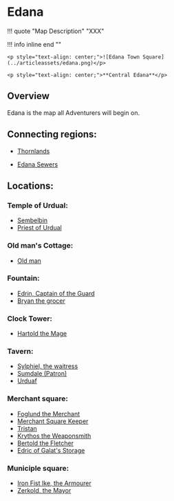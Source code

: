 # __Edana__

!!! quote "Map Description"
    "XXX"

!!! info inline end ""

    <p style="text-align: center;">![Edana Town Square](../articleassets/edana.png)</p>

    <p style="text-align: center;">**Central Edana**</p>

## **Overview**

Edana is the map all Adventurers will begin on.

## **Connecting regions:**

- [Thornlands](Thornlands.md)

- [Edana Sewers](Edana%20Sewers.md)

## **Locations:**

### **Temple of Urdual:**
- [Sembelbin](../NPCs/friendly/Sembelbin.md)
- [Priest of Urdual](../NPCs/friendly/Priest%20of%20Urdual.md)
### **Old man's Cottage:**
- [Old man](../NPCs/friendly/Old%20man.md)
### **Fountain:**
- [Edrin, Captain of the Guard](../NPCs/friendly/Edrin,%20Captain%20of%20the%20Guard.md)
- [Bryan the grocer](../NPCs/friendly/Bryan%20the%20grocer.md)
### **Clock Tower:**
- [Hartold the Mage](../NPCs/friendly/Hartold%20the%20Mage.md)
### **Tavern:**
- [Sylphiel, the waitress](../NPCs/friendly/Sylphiel,%20the%20waitress.md)
- [Sumdale (Patron)](../NPCs/friendly/Sumdale%20(Patron).md)
- [Urduaf](../NPCs/friendly/Urduaf.md)
### **Merchant square:**
- [Foglund the Merchant](../NPCs/friendly/Foglund%20the%20Merchant.md)
- [Merchant Square Keeper](../NPCs/friendly/Merchant%20Square%20Keeper.md)
- [Tristan](../NPCs/friendly/Tristan.md)
- [Krythos the Weaponsmith](../NPCs/friendly/Krythos%20the%20Weaponsmith.md)
- [Bertold the Fletcher](../NPCs/friendly/Bertold%20the%20Fletcher.md)
- [Edric of Galat's Storage](../NPCs/friendly/Edric%20of%20Galat's%20Storage.md)

### **Municiple square:**
- [Iron Fist Ike, the Armourer](../NPCs/friendly/Iron%20Fist%20Ike,%20the%20Armourer.md)
- [Zerkold, the Mayor](../NPCs/friendly/Zerkold,%20the%20Mayor.md)
